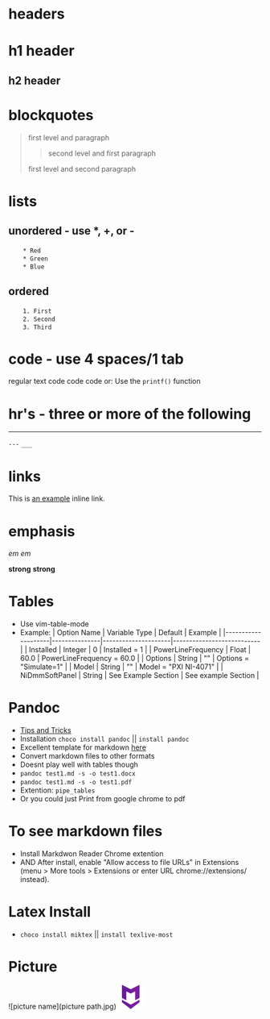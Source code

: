# headers
h1 header
=========
h2 header
---------

# blockquotes
> first level and paragraph
>> second level and first paragraph
>
> first level and second paragraph

# lists
## unordered - use *, +, or -
        * Red
        * Green
        * Blue

## ordered
        1. First
        2. Second
        3. Third

# code - use 4 spaces/1 tab
regular text
        code code code
or:
Use the `printf()` function

# hr's - three or more of the following
***
`---`
`___`

# links
This is [an example](http://example.com "Title") inline link.

# emphasis
*em* _em_

**strong** __strong__

# Tables
- Use vim-table-mode
- Example:
| Option Name        | Variable Type | Default             | Example                   |
|--------------------|---------------|---------------------|---------------------------|
| Installed          | Integer       | 0                   | Installed = 1             |
| PowerLineFrequency | Float         | 60.0                | PowerLineFrequency = 60.0 |
| Options            | String        | ""                  | Options = "Simulate=1"    |
| Model              | String        | ""                  | Model = "PXI NI-4071"     |
| NiDmmSoftPanel     | String        | See Example Section | See example Section       |

# Pandoc
- [Tips and Tricks](https://github.com/jgm/pandoc/wiki/Pandoc-Tricks)
- Installation `choco install pandoc` || `install pandoc`
- Excellent template for markdown [here](https://github.com/Wandmalfarbe/pandoc-latex-template)
- Convert markdown files to other formats
- Doesnt play well with tables though
- `pandoc test1.md -s -o test1.docx`
- `pandoc test1.md -s -o test1.pdf`
- Extention: `pipe_tables`
- Or you could just Print from google chrome to pdf

# To see markdown files
- Install Markdwon Reader Chrome extention
- AND 
After install, enable "Allow access to file URLs" in Extensions (menu > More tools > Extensions or enter URL chrome://extensions/ instead).

# Latex Install
- `choco install miktex` || `install texlive-most`

# Picture
![picture name](picture path.jpg)
![alt text](https://github.com/adam-p/markdown-here/raw/master/src/common/images/icon48.png "Logo Title Text 1")
